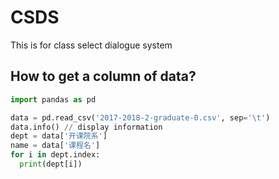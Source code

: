 # CSDS

This is for class select dialogue system

## How to get a column of data?

```python
import pandas as pd

data = pd.read_csv('2017-2018-2-graduate-0.csv', sep='\t')
data.info() // display information
dept = data['开课院系']
name = data['课程名']
for i in dept.index:
  print(dept[i])
```
